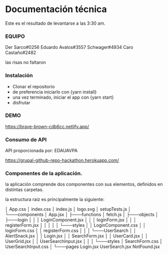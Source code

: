 # Documentación técnica

Este es el resultado de levantarse a las 3:30 am.

### EQUIPO

Der Sarco#0256
Eduardo Avalos#3557
Schwager#4934
Caro Castaño#2482

las risas no faltaron
###  Instalación


- Clonar el repositorio
- de preferencia iniciarlo con {yarn install}
- una vez terminado, iniciar el app con {yarn start}
- disfrutar


### DEMO

https://brave-brown-cdb6cc.netlify.app/

### Consumo de API

API proporcionada por: EDAUAVPA

https://grupal-github-repo-hackathon.herokuapp.com/

### Componentes de la aplicación.

la aplicación comprende dos componentes con sus elementos, definidos en distintas carpetas.

la estructura raiz es principalmente la siguiente:

│   App.css
│   index.css
│   index.js
│   logo.svg
│   setupTests.js
│
└───components
    │   App.jsx
    │
    ├───functions
    │       fetch.js
    │
    ├───objects
    │   ├───login
    │   │   │   LoginComponent.jsx
    │   │   │   loginForm.jsx
    │   │   │   registerForm.jsx
    │   │   │
    │   │   └───styles
    │   │           LoginComponent.css
    │   │           loginForm.css
    │   │           registerForm.css
    │   │
    │   └───UserSearch
    │       │   AlertSnack.jsx
    │       │   Login.jsx
    │       │   SearchForm.jsx
    │       │   UserCard.jsx
    │       │   UserGrid.jsx
    │       │   UserSearchInput.jsx
    │       │
    │       └───styles
    │               SearchForm.css
    │               UserSearchInput.css
    │
    └───pages
            Login.jsx
            UserSearch.jsx
            NotFound.jsx
